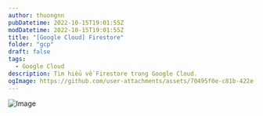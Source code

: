 ```yaml
---
author: thuongnn
pubDatetime: 2022-10-15T19:01:55Z
modDatetime: 2022-10-15T19:01:55Z
title: "[Google Cloud] Firestore"
folder: "gcp"
draft: false
tags:
  - Google Cloud
description: Tìm hiểu về Firestore trong Google Cloud.
ogImage: https://github.com/user-attachments/assets/70495f0e-c81b-422e-a587-08379bb1df62
---
```


![Image](https://github.com/user-attachments/assets/70495f0e-c81b-422e-a587-08379bb1df62)

